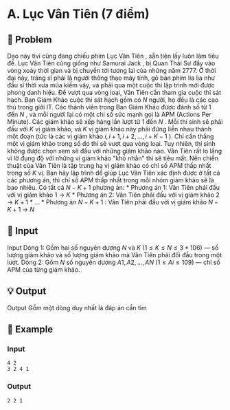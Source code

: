 # A. Lục Vân Tiên (7 điểm)

## 📖 Problem

Dạo này tivi cũng đang chiếu phim
Lục Vân Tiên
, sẵn tiện lấy luôn làm tiêu đề.
Lục Vân Tiên cũng giống như
Samurai Jack
, bị Quan Thái Sư đẩy vào vòng xoáy thời gian và bị chuyển tới tương lai của những năm 2777.
Ở thời đại này, tráng sĩ phải là người thông thạo máy tính, gõ bàn phím lia lịa như đấu sĩ thời xưa múa kiếm vậy, và phải qua một cuộc thi lập trình mới được phong danh hiệu.
Để vượt qua vòng loại, Vân Tiên cần tham gia cuộc thi sát hạch. Ban Giám Khảo cuộc thi sát hạch gồm có
$N$
người, họ đều là các cao thủ trong giới IT. Các thành viên trong Ban Giám Khảo được đánh số từ
$1$
đến
$N$
, và mỗi người lại có một chỉ số sức mạnh gọi là APM (Actions Per Minute). Các giám khảo sẽ xếp hàng lần lượt từ
$1$
đến
$N$
.
Mỗi thí sinh sẽ phải đấu với
$K$
vị giám khảo, và
$K$
vị giám khảo này phải đứng liền nhau thành một đoạn (tức là các vị giám khảo
$i,i+ 1,i+ 2, ...,i+K- 1$
). Chỉ cần thắng một vị giám khảo trong số đó thì sẽ vượt qua vòng loại. Tuy nhiên, thí sinh không được chọn xem sẽ đấu với những giám khảo nào.
Vân Tiên rất lo lắng vì lỡ đụng độ với những vị giám khảo "khó nhằn" thì sẽ tiêu mất. Nên chiến thuật của Vân Tiên là tập trung hạ vị giám khảo có chỉ số APM thấp nhất trong số
$K$
vị.
Bạn hãy lập trình để giúp Lục Vân Tiên xác định được ở tất cả các phương án, thì chỉ số APM thấp nhất trong mỗi nhóm giám khảo sẽ là bao nhiêu. Có tất cả
$N-K+ 1$
phương án:
*
Phương án 1: Vân Tiên phải đấu với vị giám khảo
$1$
->
$K$
*
Phương án 2: Vân Tiên phải đấu với vị giám khảo
$2$
->
$K+ 1$
*
...
*
Phương án
$N-K+ 1$
: Vân Tiên phải đấu với vị giám khảo
$N-K+ 1$
->
$N$


## 🧩 Input

Input
Dòng 1: Gồm hai số nguyên dương
$N$
và
$K$
$(1 ≤K≤N≤ 3 * 106)$
— số lượng giám khảo và số lượng giám khảo mà Vân Tiên phải đối đầu trong một lượt.
Dòng 2: Gồm
$N$
số nguyên dương
$A1,A2, ...,AN$
$(1 ≤Ai≤ 109)$
— chỉ số APM của từng giám khảo.


## 💡 Output

Output
Gồm một dòng duy nhất là đáp án cần tìm


## 🧠 Example

### Input

```text
4 2
3 2 4 1
```

### Output

```text
2 2 1
```


